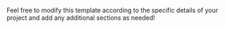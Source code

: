 
Feel free to modify this template according to the specific details of your project and add any additional sections as needed!
